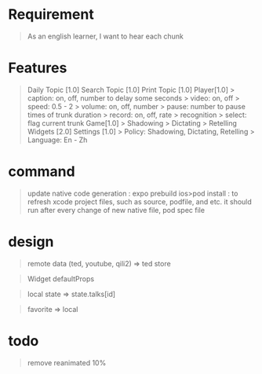 Requirement
===========
> As an english learner, I want to hear each chunk

Features
========
> Daily Topic [1.0]
> Search Topic [1.0]
> Print Topic [1.0]
> Player[1.0]
    > caption: on, off, number to delay some seconds
    > video: on, off
    > speed: 0.5 - 2
    > volume: on, off, number
    > pause: number to pause times of trunk duration
    > record: on, off, rate
        > recognition
    > select: flag current trunk
> Game[1.0]
    > Shadowing
    > Dictating
    > Retelling
> Widgets [2.0]
> Settings [1.0]
    > Policy: Shadowing, Dictating, Retelling
    > Language: En - Zh

command
=======
> update native code generation : expo prebuild
> ios>pod install : to refresh xcode project files, such as source, podfile, and etc. it should run after every change of new native file, pod spec file

design
======
> remote data (ted, youtube, qili2) => ted store

> Widget defaultProps 

> local state => state.talks[id]

> favorite => local

todo
====
> remove reanimated 10%
